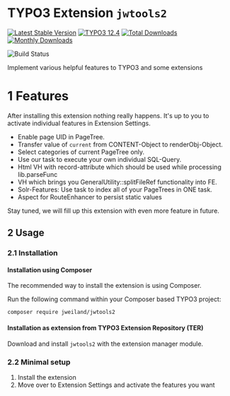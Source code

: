 # TYPO3 Extension `jwtools2`

[![Latest Stable Version](https://poser.pugx.org/jweiland/jwtools2/v/stable.svg?style=for-the-badge)](https://packagist.org/packages/jweiland/jwtools2)
[![TYPO3 12.4](https://img.shields.io/badge/TYPO3-12.4-green.svg?style=for-the-badge)](https://get.typo3.org/version/12)
[![Total Downloads](https://poser.pugx.org/jweiland/jwtools2/downloads.svg?style=for-the-badge)](https://packagist.org/packages/jweiland/jwtools2)
[![Monthly Downloads](https://poser.pugx.org/jweiland/jwtools2/d/monthly?style=for-the-badge)](https://packagist.org/packages/jweiland/jwtools2)

![Build Status](https://github.com/jweiland-net/jwtools2/actions/workflows/ci.yml/badge.svg?style=for-the-badge)

Implement various helpful features to TYPO3 and some extensions

# 1 Features

After installing this extension nothing really happens. It's up to you to activate individual
features in Extension Settings.

* Enable page UID in PageTree.
* Transfer value of `current` from CONTENT-Object to renderObj-Object.
* Select categories of current PageTree only.
* Use our task to execute your own individual SQL-Query.
* Html VH with record-attribute which should be used while processing lib.parseFunc
* VH which brings you GeneralUtility::splitFileRef functionality into FE.
* Solr-Features: Use task to index all of your PageTrees in ONE task.
* Aspect for RouteEnhancer to persist static values

Stay tuned, we will fill up this extension with even more feature in future.

## 2 Usage

### 2.1 Installation

#### Installation using Composer

The recommended way to install the extension is using Composer.

Run the following command within your Composer based TYPO3 project:

```
composer require jweiland/jwtools2
```

#### Installation as extension from TYPO3 Extension Repository (TER)

Download and install `jwtools2` with the extension manager module.

### 2.2 Minimal setup

1) Install the extension
2) Move over to Extension Settings and activate the features you want
